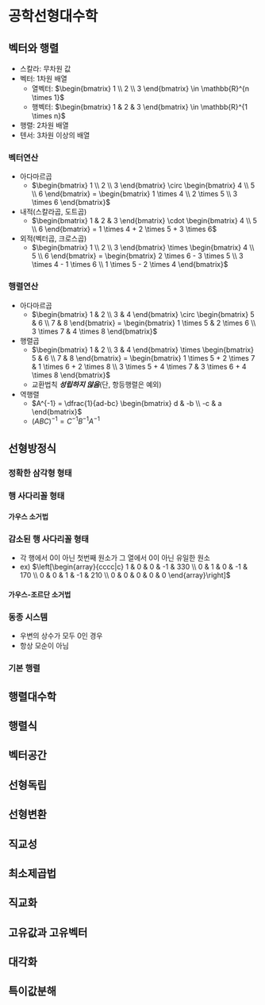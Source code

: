 # 공학선형대수학

## 벡터와 행렬

- 스칼라: 무차원 값
- 벡터: 1차원 배열
  - 열벡터: $\begin{bmatrix} 1 \\ 2 \\ 3 \end{bmatrix} \in \mathbb{R}^{n \times 1}$
  - 행벡터: $\begin{bmatrix} 1 & 2 & 3 \end{bmatrix} \in \mathbb{R}^{1 \times n}$
- 행렬: 2차원 배열
- 텐서: 3차원 이상의 배열
  
### 벡터연산

- 아다마르곱
  - $\begin{bmatrix} 1 \\ 2 \\ 3 \end{bmatrix} \circ \begin{bmatrix} 4 \\ 5 \\ 6 \end{bmatrix} = \begin{bmatrix} 1 \times 4 \\ 2 \times 5 \\ 3 \times 6 \end{bmatrix}$
- 내적(스칼라곱, 도트곱)
  - $\begin{bmatrix} 1 & 2 & 3 \end{bmatrix} \cdot \begin{bmatrix} 4 \\ 5 \\ 6 \end{bmatrix} = 1 \times 4 + 2 \times 5 + 3 \times 6$
- 외적(벡터곱, 크로스곱)
  - $\begin{bmatrix} 1 \\ 2 \\ 3 \end{bmatrix} \times \begin{bmatrix} 4 \\ 5 \\ 6 \end{bmatrix} = \begin{bmatrix} 2 \times 6 - 3 \times 5 \\ 3 \times 4 - 1 \times 6 \\ 1 \times 5 - 2 \times 4 \end{bmatrix}$

### 행렬연산

- 아다마르곱
  - $\begin{bmatrix} 1 & 2 \\ 3 & 4 \end{bmatrix} \circ \begin{bmatrix} 5 & 6 \\ 7 & 8 \end{bmatrix} = \begin{bmatrix} 1 \times 5 & 2 \times 6 \\ 3 \times 7 & 4 \times 8 \end{bmatrix}$
- 행렬곱
  - $\begin{bmatrix} 1 & 2 \\ 3 & 4 \end{bmatrix} \times \begin{bmatrix} 5 & 6 \\ 7 & 8 \end{bmatrix} = \begin{bmatrix} 1 \times 5 + 2 \times 7 & 1 \times 6 + 2 \times 8 \\ 3 \times 5 + 4 \times 7 & 3 \times 6 + 4 \times 8 \end{bmatrix}$
  - 교환법칙 _**성립하지 않음**_(단, 항등행렬은 예외)
- 역행렬
  - $A^{-1} = \dfrac{1}{ad-bc} \begin{bmatrix} d & -b \\ -c & a \end{bmatrix}$
  - $\left(ABC\right)^{-1} = C^{-1}B^{-1}A^{-1}$

## 선형방정식

### 정확한 삼각형 형태

### 행 사다리꼴 형태

#### 가우스 소거법

### 감소된 행 사다리꼴 형태

- 각 행에서 0이 아닌 첫번째 원소가 그 열에서 0이 아닌 유일한 원소
- ex) $\left[\begin{array}{cccc|c} 1 & 0 & 0 & -1 & 330 \\ 0 & 1 & 0 & -1 & 170 \\ 0 & 0 & 1 & -1 & 210 \\ 0 & 0 & 0 & 0 & 0 \end{array}\right]$

#### 가우스-조르단 소거법

### 동종 시스템

- 우변의 상수가 모두 0인 경우
- 항상 모순이 아님

### 기본 행렬



## 행렬대수학

## 행렬식

## 벡터공간

## 선형독립

## 선형변환

## 직교성

## 최소제곱법

## 직교화

## 고유값과 고유벡터

## 대각화

## 특이값분해
